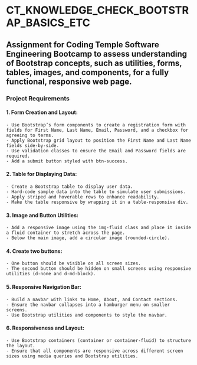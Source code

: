 # CT_KNOWLEDGE_CHECK_BOOTSTRAP_BASICS_ETC
## Assignment for Coding Temple Software Engineering Bootcamp to assess understanding of Bootstrap concepts, such as utilities, forms, tables, images, and components, for a fully functional, responsive web page.

### Project Requirements
#### 1. Form Creation and Layout:
    - Use Bootstrap’s form components to create a registration form with fields for First Name, Last Name, Email, Password, and a checkbox for agreeing to terms.
    - Apply Bootstrap grid layout to position the First Name and Last Name fields side-by-side.
    - Use validation classes to ensure the Email and Password fields are required.
    - Add a submit button styled with btn-success.
#### 2. Table for Displaying Data:
    - Create a Bootstrap table to display user data.
    - Hard-code sample data into the table to simulate user submissions.
    - Apply striped and hoverable rows to enhance readability.
    - Make the table responsive by wrapping it in a table-responsive div.
#### 3. Image and Button Utilities:
    - Add a responsive image using the img-fluid class and place it inside a fluid container to stretch across the page.
    - Below the main image, add a circular image (rounded-circle).
#### 4. Create two buttons:
    - One button should be visible on all screen sizes.
    - The second button should be hidden on small screens using responsive utilities (d-none and d-md-block).
#### 5. Responsive Navigation Bar:
    - Build a navbar with links to Home, About, and Contact sections.
    - Ensure the navbar collapses into a hamburger menu on smaller screens.
    - Use Bootstrap utilities and components to style the navbar.
#### 6. Responsiveness and Layout:
    - Use Bootstrap containers (container or container-fluid) to structure the layout.
    - Ensure that all components are responsive across different screen sizes using media queries and Bootstrap utilities.
